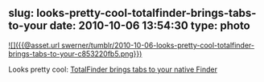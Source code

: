 slug: looks-pretty-cool-totalfinder-brings-tabs-to-your
date: 2010-10-06 13:54:30
type: photo
---

[![]({{@asset.url swerner/tumblr/2010-10-06-looks-pretty-cool-totalfinder-brings-tabs-to-your-c853220fb5.png}})](http://totalfinder.binaryage.com/)

Looks pretty cool: [TotalFinder brings tabs to your native Finder](http://totalfinder.binaryage.com/)

